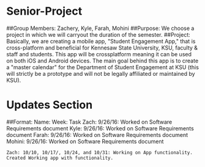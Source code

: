 # Senior-Project
##Group Members: 
Zachery, Kyle, Farah, Mohini 
##Purpose: 
We choose a project in which we will carryout the duration of the semester. 
##Project: 
Basically, we are creating a mobile app, "Student Engagement App," that is cross-platform and beneficial for Kennesaw State        University, KSU, faculty & staff and students. This app will be crossplatform meaning it can be used on both iOS and Android devices. The main goal behind this app is to create a "master calendar" for the Department of Student Engagement at KSU (this will strictly be a prototype and will not be legally affiliated or maintained by KSU). 

# Updates Section
##Format: Name: Week: Task
    Zach: 9/26/16: Worked on Software Requirements document
    Kyle: 9/26/16: Worked on Software Requirements document
    Farah: 9/26/16: Worked on Software Requirements document
    Mohini: 9/26/16: Worked on Software Requirements document    

    Zach: 10/10, 10/17/, 10/24, and 10/31: Working on App functionality. Created Working app with functionality.
